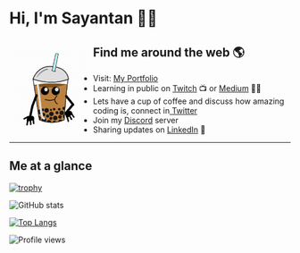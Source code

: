 # Hi, I'm Sayantan 👋🏼 

## Find me around the web 🌎 <a href="https://github.com/sponsors/M0nica"><img align="left" width="150" height="150" src="https://github.com/Sayantan-world/temporary-images/blob/master/coffee.gif?raw=true"></a>
- Visit: <a href="https://sayantan-world.github.io" target="_blank">My Portfolio</a>
- Learning in public on <a href="https://www.twitch.tv/chocolatekiddo" target="_blank">Twitch</a> 📺 or <a href="https://medium.com/@sayantan.world98" target="_blank">Medium</a> ✍🏾
- Lets have a cup of coffee and discuss how amazing coding is, connect in<a href="https://twitter.com/sayantan_world" target="_blank"> Twitter</a>
- Join my <a href="https://discord.gg/QTTmDjg" target="_blank">Discord</a> server
- Sharing updates on <a href="https://www.linkedin.com/in/sayantan-pal-3b900bb6/" target="_blank">LinkedIn</a> 💼
---

## Me at a glance
[![trophy](https://github-profile-trophy.vercel.app/?username=Sayantan-world&theme=darkhub)](https://github.com/ryo-ma/github-profile-trophy)

![GitHub stats](https://github-readme-stats.vercel.app/api?username=Sayantan-world&show_icons=true&theme=radical) 

[![Top Langs](https://github-readme-stats.vercel.app/api/top-langs/?username=Sayantan-world&theme=radical)](https://github.com/anuraghazra/github-readme-stats)

![Profile views](https://gpvc.arturio.dev/Sayantan-world) 
